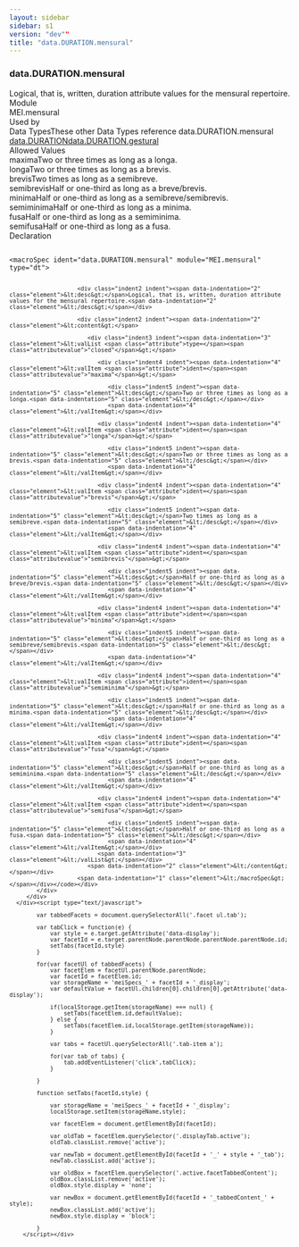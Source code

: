 ```yaml
---
layout: sidebar
sidebar: s1
version: "dev""
title: "data.DURATION.mensural"
---
```

<div class="specPage">
   <div class="datatypeSpec">
      <h3 id="data.DURATION.mensural">data.DURATION.mensural</h3>
      <div class="specs">
         <div class="desc">Logical, that is, written, duration attribute values for the mensural repertoire.</div>
         <div class="facet module">
            <div class="label">Module</div>
            <div class="statement text">MEI.mensural</div>
         </div>
         <div class="facet usedBy" id="usedBy">
            <div class="label">Used by</div>
            <div class="statement list">
               <div class="classBox dtBox" title="Data Types">
                  <div class="classHeading"><label class="classLabel">Data Types</label><span class="classDesc">These other Data Types reference data.DURATION.mensural</span></div>
                  <div class="classContent"><span class="ident datatype" data-ident="data.DURATION" data-module="MEI" title="Logical, that is, written, duration attribute values."><a class="classLink" href="{{ site.baseurl }}/{{ page.version }}/data-types/data.duration.html">data.DURATION</a></span><span class="ident datatype" data-ident="data.DURATION.gestural" data-module="MEI" title="Performed duration attribute values."><a class="classLink" href="{{ site.baseurl }}/{{ page.version }}/data-types/data.duration.gestural.html">data.DURATION.gestural</a></span></div>
               </div>
            </div>
         </div>
         <div class="facet allowedValues" id="allowedValues">
            <div class="label">Allowed Values</div>
            <div class="statement list">
               <div class="dataValueBox" id="maxima"><span class="dataValue ident">maxima</span><span class="dataValue desc">Two or three times as long as a longa.</span></div>
               <div class="dataValueBox" id="longa"><span class="dataValue ident">longa</span><span class="dataValue desc">Two or three times as long as a brevis.</span></div>
               <div class="dataValueBox" id="brevis"><span class="dataValue ident">brevis</span><span class="dataValue desc">Two times as long as a semibreve.</span></div>
               <div class="dataValueBox" id="semibrevis"><span class="dataValue ident">semibrevis</span><span class="dataValue desc">Half or one-third as long as a breve/brevis.</span></div>
               <div class="dataValueBox" id="minima"><span class="dataValue ident">minima</span><span class="dataValue desc">Half or one-third as long as a semibreve/semibrevis.</span></div>
               <div class="dataValueBox" id="semiminima"><span class="dataValue ident">semiminima</span><span class="dataValue desc">Half or one-third as long as a minima.</span></div>
               <div class="dataValueBox" id="fusa"><span class="dataValue ident">fusa</span><span class="dataValue desc">Half or one-third as long as a semiminima.</span></div>
               <div class="dataValueBox" id="semifusa"><span class="dataValue ident">semifusa</span><span class="dataValue desc">Half or one-third as long as a fusa.</span></div>
            </div>
         </div>
         <div class="facet declaration">
            <div class="label">Declaration</div>
            <div class="statement declaration">
               <div class="code" xml:space="preserve" data-lang="ODD"><code>
                     <div class="indent1 indent"><span data-indentation="1" class="element">&lt;macroSpec <span class="attribute">ident=</span><span class="attributevalue">"data.DURATION.mensural"</span> <span class="attribute">module=</span><span class="attributevalue">"MEI.mensural"</span> <span class="attribute">type=</span><span class="attributevalue">"dt"</span>&gt;</span>
                        
                        <div class="indent2 indent"><span data-indentation="2" class="element">&lt;desc&gt;</span>Logical, that is, written, duration attribute values for the mensural repertoire.<span data-indentation="2" class="element">&lt;/desc&gt;</span></div>
                        
                        <div class="indent2 indent"><span data-indentation="2" class="element">&lt;content&gt;</span>
                           
                           <div class="indent3 indent"><span data-indentation="3" class="element">&lt;valList <span class="attribute">type=</span><span class="attributevalue">"closed"</span>&gt;</span>
                              
                              <div class="indent4 indent"><span data-indentation="4" class="element">&lt;valItem <span class="attribute">ident=</span><span class="attributevalue">"maxima"</span>&gt;</span>
                                 
                                 <div class="indent5 indent"><span data-indentation="5" class="element">&lt;desc&gt;</span>Two or three times as long as a longa.<span data-indentation="5" class="element">&lt;/desc&gt;</span></div>
                                 <span data-indentation="4" class="element">&lt;/valItem&gt;</span></div>
                              
                              <div class="indent4 indent"><span data-indentation="4" class="element">&lt;valItem <span class="attribute">ident=</span><span class="attributevalue">"longa"</span>&gt;</span>
                                 
                                 <div class="indent5 indent"><span data-indentation="5" class="element">&lt;desc&gt;</span>Two or three times as long as a brevis.<span data-indentation="5" class="element">&lt;/desc&gt;</span></div>
                                 <span data-indentation="4" class="element">&lt;/valItem&gt;</span></div>
                              
                              <div class="indent4 indent"><span data-indentation="4" class="element">&lt;valItem <span class="attribute">ident=</span><span class="attributevalue">"brevis"</span>&gt;</span>
                                 
                                 <div class="indent5 indent"><span data-indentation="5" class="element">&lt;desc&gt;</span>Two times as long as a semibreve.<span data-indentation="5" class="element">&lt;/desc&gt;</span></div>
                                 <span data-indentation="4" class="element">&lt;/valItem&gt;</span></div>
                              
                              <div class="indent4 indent"><span data-indentation="4" class="element">&lt;valItem <span class="attribute">ident=</span><span class="attributevalue">"semibrevis"</span>&gt;</span>
                                 
                                 <div class="indent5 indent"><span data-indentation="5" class="element">&lt;desc&gt;</span>Half or one-third as long as a breve/brevis.<span data-indentation="5" class="element">&lt;/desc&gt;</span></div>
                                 <span data-indentation="4" class="element">&lt;/valItem&gt;</span></div>
                              
                              <div class="indent4 indent"><span data-indentation="4" class="element">&lt;valItem <span class="attribute">ident=</span><span class="attributevalue">"minima"</span>&gt;</span>
                                 
                                 <div class="indent5 indent"><span data-indentation="5" class="element">&lt;desc&gt;</span>Half or one-third as long as a semibreve/semibrevis.<span data-indentation="5" class="element">&lt;/desc&gt;</span></div>
                                 <span data-indentation="4" class="element">&lt;/valItem&gt;</span></div>
                              
                              <div class="indent4 indent"><span data-indentation="4" class="element">&lt;valItem <span class="attribute">ident=</span><span class="attributevalue">"semiminima"</span>&gt;</span>
                                 
                                 <div class="indent5 indent"><span data-indentation="5" class="element">&lt;desc&gt;</span>Half or one-third as long as a minima.<span data-indentation="5" class="element">&lt;/desc&gt;</span></div>
                                 <span data-indentation="4" class="element">&lt;/valItem&gt;</span></div>
                              
                              <div class="indent4 indent"><span data-indentation="4" class="element">&lt;valItem <span class="attribute">ident=</span><span class="attributevalue">"fusa"</span>&gt;</span>
                                 
                                 <div class="indent5 indent"><span data-indentation="5" class="element">&lt;desc&gt;</span>Half or one-third as long as a semiminima.<span data-indentation="5" class="element">&lt;/desc&gt;</span></div>
                                 <span data-indentation="4" class="element">&lt;/valItem&gt;</span></div>
                              
                              <div class="indent4 indent"><span data-indentation="4" class="element">&lt;valItem <span class="attribute">ident=</span><span class="attributevalue">"semifusa"</span>&gt;</span>
                                 
                                 <div class="indent5 indent"><span data-indentation="5" class="element">&lt;desc&gt;</span>Half or one-third as long as a fusa.<span data-indentation="5" class="element">&lt;/desc&gt;</span></div>
                                 <span data-indentation="4" class="element">&lt;/valItem&gt;</span></div>
                              <span data-indentation="3" class="element">&lt;/valList&gt;</span></div>
                           <span data-indentation="2" class="element">&lt;/content&gt;</span></div>
                        <span data-indentation="1" class="element">&lt;/macroSpec&gt;</span></div></code></div>
            </div>
         </div>
      </div><script type="text/javascript">
            
            var tabbedFacets = document.querySelectorAll('.facet ul.tab');
            
            var tabClick = function(e) {
                var style = e.target.getAttribute('data-display');
                var facetId = e.target.parentNode.parentNode.parentNode.parentNode.id;
                setTabs(facetId,style)
            }
            
            for(var facetUl of tabbedFacets) {
                var facetElem = facetUl.parentNode.parentNode;
                var facetId = facetElem.id;
                var storageName = 'meiSpecs_' + facetId + '_display';
                var defaultValue = facetUl.children[0].children[0].getAttribute('data-display');
                
                if(localStorage.getItem(storageName) === null) {
                    setTabs(facetElem.id,defaultValue);
                } else {
                    setTabs(facetElem.id,localStorage.getItem(storageName));
                }
                
                var tabs = facetUl.querySelectorAll('.tab-item a');
                
                for(var tab of tabs) {
                    tab.addEventListener('click',tabClick);
                }
                
            }
            
            function setTabs(facetId,style) {
                
                var storageName = 'meiSpecs_' + facetId + '_display';
                localStorage.setItem(storageName,style);
                
                var facetElem = document.getElementById(facetId);
                
                var oldTab = facetElem.querySelector('.displayTab.active');
                oldTab.classList.remove('active');
                
                var newTab = document.getElementById(facetId + '_' + style + '_tab');
                newTab.classList.add('active');
                
                var oldBox = facetElem.querySelector('.active.facetTabbedContent');
                oldBox.classList.remove('active');
                oldBox.style.display = 'none';
                
                var newBox = document.getElementById(facetId + '_tabbedContent_' + style);
                newBox.classList.add('active');
                newBox.style.display = 'block';
                
            }
        </script></div>
</div>